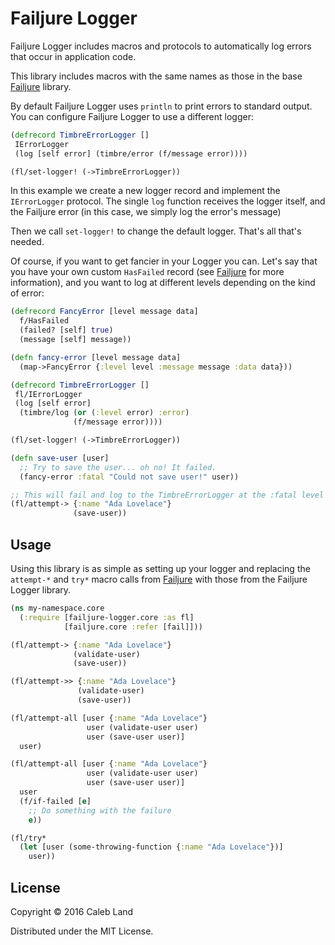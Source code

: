 # Failjure Logger

Failjure Logger includes macros and protocols to automatically log errors that
occur in application code.

This library includes macros with the same names as those in the base
[Failjure][failjure] library.

By default Failjure Logger uses `println` to print errors to standard output.
You can configure Failjure Logger to use a different logger:

```clojure
(defrecord TimbreErrorLogger []
 IErrorLogger
 (log [self error] (timbre/error (f/message error))))

(fl/set-logger! (->TimbreErrorLogger))
```

In this example we create a new logger record and implement the `IErrorLogger`
protocol. The single `log` function receives the logger itself, and the Failjure
error (in this case, we simply log the error's message)

Then we call `set-logger!` to change the default logger. That's all that's needed.

Of course, if you want to get fancier in your Logger you can. Let's say that you
have your own custom `HasFailed` record (see [Failjure][failjure] for more
information), and you want to log at different levels depending on the kind of
error:

```clojure
(defrecord FancyError [level message data]
  f/HasFailed
  (failed? [self] true)
  (message [self] message))

(defn fancy-error [level message data]
  (map->FancyError {:level level :message message :data data}))

(defrecord TimbreErrorLogger []
 fl/IErrorLogger
 (log [self error]
  (timbre/log (or (:level error) :error)
              (f/message error))))

(fl/set-logger! (->TimbreErrorLogger))

(defn save-user [user]
  ;; Try to save the user... oh no! It failed.
  (fancy-error :fatal "Could not save user!" user))

;; This will fail and log to the TimbreErrorLogger at the :fatal level
(fl/attempt-> {:name "Ada Lovelace"}
              (save-user))
```

## Usage

Using this library is as simple as setting up your logger and replacing the
`attempt-*` and `try*` macro calls from [Failjure][failjure] with those from the
Failjure Logger library.

```clojure
(ns my-namespace.core
  (:require [failjure-logger.core :as fl]
            [failjure.core :refer [fail]]))

(fl/attempt-> {:name "Ada Lovelace"}
              (validate-user)
              (save-user))

(fl/attempt->> {:name "Ada Lovelace"}
               (validate-user)
               (save-user))

(fl/attempt-all [user {:name "Ada Lovelace"}
                 user (validate-user user)
                 user (save-user user)]
  user)

(fl/attempt-all [user {:name "Ada Lovelace"}
                 user (validate-user user)
                 user (save-user user)]
  user
  (f/if-failed [e]
    ;; Do something with the failure
    e))

(fl/try*
  (let [user (some-throwing-function {:name "Ada Lovelace"})]
    user))
```

## License

Copyright © 2016 Caleb Land

Distributed under the MIT License.

[failjure]: https://github.com/adambard/failjure
